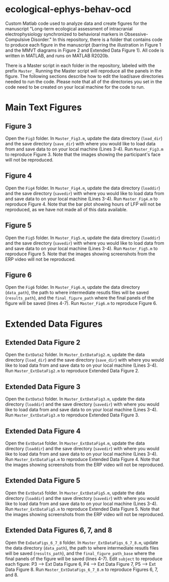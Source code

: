 # ecological-ephys-behav-ocd
Custom Matlab code used to analyze data and create figures for the manuscript "Long-term ecological assessment of intracranial electrophysiology synchronized to behavioral markers in Obsessive-Compulsive Disorder." In this repository, there is a folder that contains code to produce each figure in the manuscript (barring the illustration in Figure 1 and the MMVT diagrams in Figure 2 and Extended Data Figure 1). All code is written in MATLAB, and runs on MATLAB R2020b. 

There is a Master script in each folder in the repository, labeled with the prefix `Master_` Running the Master script will reproduce all the panels in the figure. The following sections describe how to edit the load/save directories needed to run the code. Please note that all of the directories you set in the code need to be created on your local machine for the code to run.


# Main Text Figures

## Figure 3
Open the `Fig3` folder. In `Master_Fig3.m`, update the data directory (`load_dir`) and the save directory (`save_dir`) with where you would like to load data from and save data to on your local machine (Lines 3-4). Run `Master_Fig3.m` to reproduce Figure 3. Note that the images showing the participant's face will not be reproduced. 

## Figure 4
Open the `Fig4` folder. In `Master_Fig4.m`, update the data directory (`loaddir`) and the save directory (`savedir`) with where you would like to load data from and save data to on your local machine (Lines 3-4). Run `Master_Fig4.m` to reproduce Figure 4. Note that the bar plot showing hours of LFP will not be reproduced, as we have not made all of this data available. 

## Figure 5
Open the `Fig5` folder. In `Master_Fig5.m`, update the data directory (`loaddir`) and the save directory (`savedir`) with where you would like to load data from and save data to on your local machine (Lines 3-4). Run `Master_Fig5.m` to reproduce Figure 5. Note that the images showing screenshots from the ERP video will not be reproduced. 

## Figure 6
Open the `Fig6` folder. In `Master_Fig6.m`, update the data directory (`data_path`), the path to where intermediate resutls files will be saved (`results_path`), and the `final_figure_path` where the final panels of the figure will be saved (lines 4-7). Run `Master_Fig6.m` to reproduce Figure 6.


# Extended Data Figures

## Extended Data Figure 2
Open the `ExtData2` folder. In `Master_ExtDataFig2.m`, update the data directory (`load_dir`) and the save directory (`save_dir`) with where you would like to load data from and save data to on your local machine (Lines 3-4). Run `Master_ExtDataFig2.m` to reproduce Extended Data Figure 2.

## Extended Data Figure 3
Open the `ExtData3` folder. In `Master_ExtDataFig3.m`, update the data directory (`loaddir`) and the save directory (`savedir`) with where you would like to load data from and save data to on your local machine (Lines 3-4). Run `Master_ExtDataFig3.m` to reproduce Extended Data Figure 3.

## Extended Data Figure 4
Open the `ExtData4` folder. In `Master_ExtDataFig4.m`, update the data directory (`loaddir`) and the save directory (`savedir`) with where you would like to load data from and save data to on your local machine (Lines 3-4). Run `Master_ExtDataFig4.m` to reproduce Extended Data Figure 4. Note that the images showing screenshots from the ERP video will not be reproduced. 

## Extended Data Figure 5
Open the `ExtData5` folder. In `Master_ExtDataFig5.m`, update the data directory (`loaddir`) and the save directory (`savedir`) with where you would like to load data from and save data to on your local machine (Lines 3-4). Run `Master_ExtDataFig5.m` to reproduce Extended Data Figure 5. Note that the images showing screenshots from the ERP video will not be reproduced. 

## Extended Data Figures 6, 7, and 8
Open the `ExDataFigs_6_7_8` folder. In `Master_ExtDataFigs_6_7_8.m`, update the data directory (`data_path`), the path to where intermediate resutls files will be saved (`results_path`), and the `final_figure_path_base` where the final panels of the figure will be saved (lines 4-7). Edit `subject` to reproduce each figure: P3 --> Ext Data Figure 6, P4 --> Ext Data Figure 7, P5 --> Ext Data Figure 8. Run `Master_ExtDataFigs_6_7_8.m` to reproduce Figures 6, 7, and 8.
